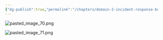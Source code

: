 ```yaml
---
{"dg-publish":true,"permalink":"/chapters/domain-2-incident-response-business-continuity-and-disaster-recovery-concepts/domain-2-incident-response-business-continuity-and-disaster-recovery-concepts/2-3-components-of-a-business-continuity-plan/","noteIcon":""}
---
```



![pasted_image_70.png](/img/user/pasted_image_70.png)

![pasted_image_71.png](/img/user/pasted_image_71.png)